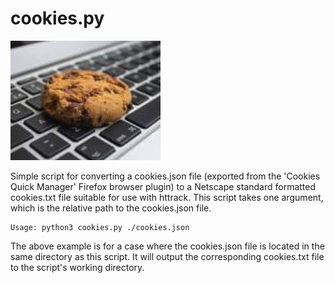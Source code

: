 # cookies.py
![](image/cookie.png)

Simple script for converting a cookies.json file (exported from the 'Cookies Quick Manager' Firefox browser plugin) to a Netscape standard formatted cookies.txt file suitable for use with httrack. This script takes one argument, which is the relative path to the cookies.json file.

```
Usage: python3 cookies.py ./cookies.json 
```

The above example is for a case where the cookies.json file is located in the same directory as this script. It will output the corresponding cookies.txt file to the script's working directory. 
